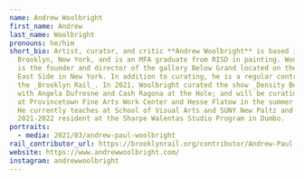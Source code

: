 ```yaml
---
name: Andrew Woolbright
first_name: Andrew
last_name: Woolbright
pronouns: he/him
short_bio: Artist, curator, and critic **Andrew Woolbright** is based in
  Brooklyn, New York, and is an MFA graduate from RISD in painting. Woolbright
  is the founder and director of the gallery Below Grand located on the Lower
  East Side in New York. In addition to curating, he is a regular contributor to
  the _Brooklyn Rail_. In 2021, Woolbright curated the show _Density Betrays Us_
  with Angela Dufresne and Cash Ragona at the Hole; and will be curating shows
  at Provincetown Fine Arts Work Center and Hesse Flatow in the summer or 2022.
  He currently teaches at School of Visual Arts and SUNY New Paltz and is a
  2021-2022 resident at the Sharpe Walentas Studio Program in Dumbo.
portraits:
  - media: 2021/03/andrew-paul-woolbright
rail_contributor_url: https://brooklynrail.org/contributor/Andrew-Paul-Woolbright
website: https://www.andrewwoolbright.com/
instagram: andrewwoolbright
---
```


